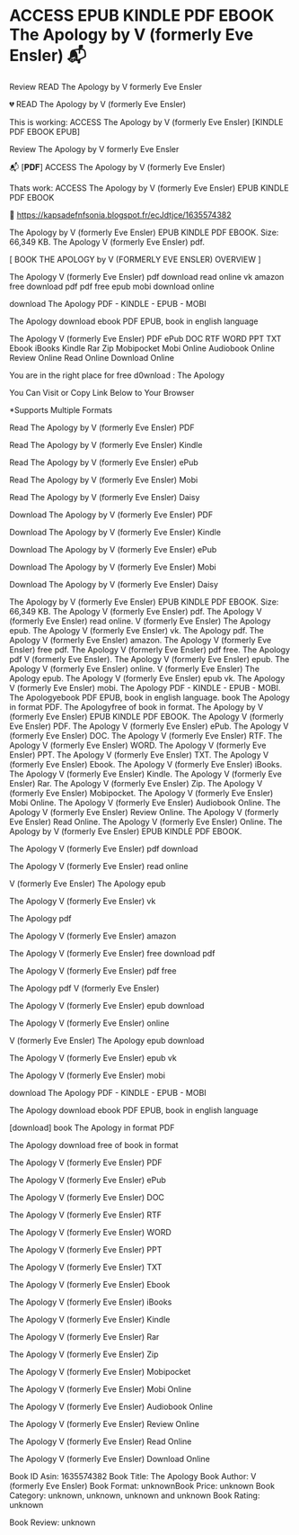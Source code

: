 # ACCESS EPUB KINDLE PDF EBOOK The Apology by  V (formerly Eve Ensler) 📬
Review READ The Apology by V formerly Eve Ensler

💔 READ The Apology by V (formerly Eve Ensler)

This is working: ACCESS The Apology by V (formerly Eve Ensler) [KINDLE PDF EBOOK EPUB]


Review The Apology by V formerly Eve Ensler

📬 [𝐏𝐃𝐅] ACCESS The Apology by V (formerly Eve Ensler)

Thats work: ACCESS The Apology by V (formerly Eve Ensler) EPUB KINDLE PDF EBOOK



📡 https://kapsadefnfsonia.blogspot.fr/ecJdtjce/1635574382



The Apology by V (formerly Eve Ensler) EPUB KINDLE PDF EBOOK. Size: 66,349 KB. The Apology V (formerly Eve Ensler) pdf.

[ BOOK THE APOLOGY by V (FORMERLY EVE ENSLER) OVERVIEW ]

The Apology V (formerly Eve Ensler) pdf download read online vk amazon free download pdf pdf free epub mobi download online

download The Apology PDF - KINDLE - EPUB - MOBI

The Apology download ebook PDF EPUB, book in english language

The Apology V (formerly Eve Ensler) PDF ePub DOC RTF WORD PPT TXT Ebook iBooks Kindle Rar Zip Mobipocket Mobi Online Audiobook Online Review Online Read Online Download Online

You are in the right place for free d0wnload : The Apology

You Can Visit or Copy Link Below to Your Browser

*Supports Multiple Formats


Read The Apology by V (formerly Eve Ensler) PDF

Read The Apology by V (formerly Eve Ensler) Kindle

Read The Apology by V (formerly Eve Ensler) ePub

Read The Apology by V (formerly Eve Ensler) Mobi

Read The Apology by V (formerly Eve Ensler) Daisy

Download The Apology by V (formerly Eve Ensler) PDF

Download The Apology by V (formerly Eve Ensler) Kindle

Download The Apology by V (formerly Eve Ensler) ePub

Download The Apology by V (formerly Eve Ensler) Mobi

Download The Apology by V (formerly Eve Ensler) Daisy

The Apology by V (formerly Eve Ensler) EPUB KINDLE PDF EBOOK. Size: 66,349 KB. The Apology V (formerly Eve Ensler) pdf. The Apology V (formerly Eve Ensler) read online. V (formerly Eve Ensler) The Apology epub. The Apology V (formerly Eve Ensler) vk. The Apology pdf. The Apology V (formerly Eve Ensler) amazon. The Apology V (formerly Eve Ensler) free pdf. The Apology V (formerly Eve Ensler) pdf free. The Apology pdf V (formerly Eve Ensler). The Apology V (formerly Eve Ensler) epub. The Apology V (formerly Eve Ensler) online. V (formerly Eve Ensler) The Apology epub. The Apology V (formerly Eve Ensler) epub vk. The Apology V (formerly Eve Ensler) mobi. The Apology PDF - KINDLE - EPUB - MOBI. The Apologyebook PDF EPUB, book in english language. book The Apology in format PDF. The Apologyfree of book in format. The Apology by V (formerly Eve Ensler) EPUB KINDLE PDF EBOOK. The Apology V (formerly Eve Ensler) PDF. The Apology V (formerly Eve Ensler) ePub. The Apology V (formerly Eve Ensler) DOC. The Apology V (formerly Eve Ensler) RTF. The Apology V (formerly Eve Ensler) WORD. The Apology V (formerly Eve Ensler) PPT. The Apology V (formerly Eve Ensler) TXT. The Apology V (formerly Eve Ensler) Ebook. The Apology V (formerly Eve Ensler) iBooks. The Apology V (formerly Eve Ensler) Kindle. The Apology V (formerly Eve Ensler) Rar. The Apology V (formerly Eve Ensler) Zip. The Apology V (formerly Eve Ensler) Mobipocket. The Apology V (formerly Eve Ensler) Mobi Online. The Apology V (formerly Eve Ensler) Audiobook Online. The Apology V (formerly Eve Ensler) Review Online. The Apology V (formerly Eve Ensler) Read Online. The Apology V (formerly Eve Ensler) Online. The Apology by V (formerly Eve Ensler) EPUB KINDLE PDF EBOOK.

The Apology V (formerly Eve Ensler) pdf download

The Apology V (formerly Eve Ensler) read online

V (formerly Eve Ensler) The Apology epub

The Apology V (formerly Eve Ensler) vk

The Apology pdf

The Apology V (formerly Eve Ensler) amazon

The Apology V (formerly Eve Ensler) free download pdf

The Apology V (formerly Eve Ensler) pdf free

The Apology pdf V (formerly Eve Ensler)

The Apology V (formerly Eve Ensler) epub download

The Apology V (formerly Eve Ensler) online

V (formerly Eve Ensler) The Apology epub download

The Apology V (formerly Eve Ensler) epub vk

The Apology V (formerly Eve Ensler) mobi

download The Apology PDF - KINDLE - EPUB - MOBI

The Apology download ebook PDF EPUB, book in english language

[download] book The Apology in format PDF

The Apology download free of book in format

The Apology V (formerly Eve Ensler) PDF

The Apology V (formerly Eve Ensler) ePub

The Apology V (formerly Eve Ensler) DOC

The Apology V (formerly Eve Ensler) RTF

The Apology V (formerly Eve Ensler) WORD

The Apology V (formerly Eve Ensler) PPT

The Apology V (formerly Eve Ensler) TXT

The Apology V (formerly Eve Ensler) Ebook

The Apology V (formerly Eve Ensler) iBooks

The Apology V (formerly Eve Ensler) Kindle

The Apology V (formerly Eve Ensler) Rar

The Apology V (formerly Eve Ensler) Zip

The Apology V (formerly Eve Ensler) Mobipocket

The Apology V (formerly Eve Ensler) Mobi Online

The Apology V (formerly Eve Ensler) Audiobook Online

The Apology V (formerly Eve Ensler) Review Online

The Apology V (formerly Eve Ensler) Read Online

The Apology V (formerly Eve Ensler) Download Online

Book ID Asin: 1635574382
Book Title: The Apology
Book Author: V (formerly Eve Ensler)
Book Format: unknownBook Price: unknown
Book Category: unknown, unknown, unknown and unknown
Book Rating: unknown

Book Review: unknown
